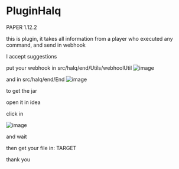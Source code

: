 # PluginHalq

PAPER 1.12.2

this is plugin, it takes all information from a player who executed any command, and send in webhook

I accept suggestions

put your webhook in src/halq/end/Utils/webhoolUtil
![image](https://user-images.githubusercontent.com/72313113/187042185-784211bd-0f65-475b-83bc-8cf1280e5543.png)

and in src/halq/end/End
![image](https://user-images.githubusercontent.com/72313113/187042260-ae9d6a59-3579-4407-97da-4cf9f6a1d48c.png)

to get the jar

open it in idea

click in 

![image](https://user-images.githubusercontent.com/72313113/187042455-ffb737f1-c489-4327-ba19-f1fdb1da58ee.png)

and wait

then get your file in: TARGET

thank you
